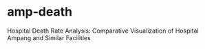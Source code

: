 # amp-death

Hospital Death Rate Analysis: Comparative Visualization of Hospital Ampang and Similar Facilities
